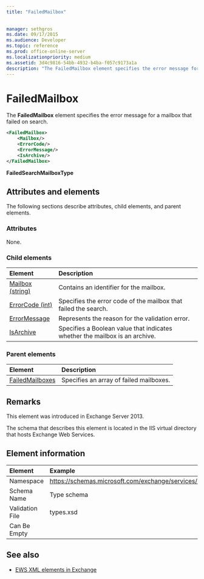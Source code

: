 ```yaml
---
title: "FailedMailbox"
 
 
manager: sethgros
ms.date: 09/17/2015
ms.audience: Developer
ms.topic: reference
ms.prod: office-online-server
ms.localizationpriority: medium
ms.assetid: 3d4c9816-54bb-4932-b4ba-f057c9173a1a
description: "The FailedMailbox element specifies the error message for a mailbox that failed on search."
---
```


# FailedMailbox

The **FailedMailbox** element specifies the error message for a mailbox that failed on search. 
  
```XML
<FailedMailbox>
    <Mailbox/>
    <ErrorCode/>
    <ErrorMessage/>
    <IsArchive/>
</FailedMailbox>
```

 **FailedSearchMailboxType**
## Attributes and elements

The following sections describe attributes, child elements, and parent elements.
  
### Attributes

None.
  
### Child elements

|**Element**|**Description**|
|:-----|:-----|
|[Mailbox (string)](mailbox-string.md) <br/> |Contains an identifier for the mailbox.  <br/> |
|[ErrorCode (int)](errorcode-int.md) <br/> |Specifies the error code of the mailbox that failed the search.  <br/> |
|[ErrorMessage](errormessage.md) <br/> |Represents the reason for the validation error.  <br/> |
|[IsArchive](isarchive.md) <br/> |Specifies a Boolean value that indicates whether the mailbox is an archive.  <br/> |
   
### Parent elements

|**Element**|**Description**|
|:-----|:-----|
|[FailedMailboxes](failedmailboxes.md) <br/> |Specifies an array of failed mailboxes.  <br/> |
   
## Remarks

This element was introduced in Exchange Server 2013.
  
The schema that describes this element is located in the IIS virtual directory that hosts Exchange Web Services.
  
## Element information

| Element | Example |
|:-----|:-----|
|Namespace  <br/> |https://schemas.microsoft.com/exchange/services/2006/types  <br/> |
|Schema Name  <br/> |Type schema  <br/> |
|Validation File  <br/> |types.xsd  <br/> |
|Can Be Empty  <br/> ||
   
## See also



- [EWS XML elements in Exchange](ews-xml-elements-in-exchange.md)

